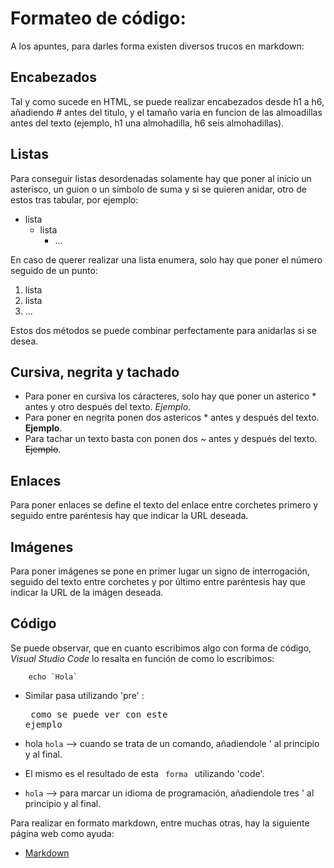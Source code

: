 # Formateo de código:

A los apuntes, para darles forma existen diversos trucos en markdown:

## Encabezados
Tal y como sucede en HTML, se puede realizar encabezados desde h1 a h6, añadiendo # antes del titulo, y el tamaño varia en funcion de las almoadillas antes del texto (ejemplo, h1 una almohadilla, h6 seis almohadillas).

## Listas
Para conseguir listas desordenadas solamente hay que poner al inicio un asterisco, un guion o un símbolo de suma y si se quieren anidar, otro de estos tras tabular, por ejemplo:
   * lista 
        * lista
            * ...

En caso de querer realizar una lista enumera, solo hay que poner el número seguido de un punto:
1. lista 
2. lista 
3. ...

Estos dos métodos se puede combinar perfectamente para anidarlas si se desea.

##  Cursiva, negrita y tachado

* Para poner en cursiva los cáracteres, solo hay que poner un asterico * antes y otro después del texto. *Ejemplo*.
* Para poner en negrita ponen dos astericos * antes y después del texto. **Ejemplo**.
* Para tachar un texto basta con ponen dos ~ antes y después del texto. ~~Ejemplo~~.

## Enlaces
Para poner enlaces se define el texto del enlace entre corchetes primero y seguido entre paréntesis hay que indicar la URL deseada.

## Imágenes
Para poner imágenes se pone en primer lugar un signo de interrogación, seguido del texto entre corchetes y por último entre paréntesis hay que indicar la URL de la imágen deseada.

## Código

Se puede observar, que en cuanto escribimos algo con forma de código, *Visual Studio Code* lo resalta en función de como lo escribimos:

        echo `Hola`

- Similar pasa utilizando 'pre' : <pre>  como se puede ver con este ejemplo </pre>

- hola `hola` --> cuando se trata de un comando, añadiendole ' al principio y al final.

- El mismo es el resultado de esta <code>  forma </code> utilizando 'code'.

- ```hola``` --> para marcar un idioma de programación, añadiendole  tres ' al principio y al final.

Para realizar en formato markdown, entre muchas otras, hay la siguiente página web como ayuda:

- [Markdown](https://markdown.es/sintaxis-markdown/)
